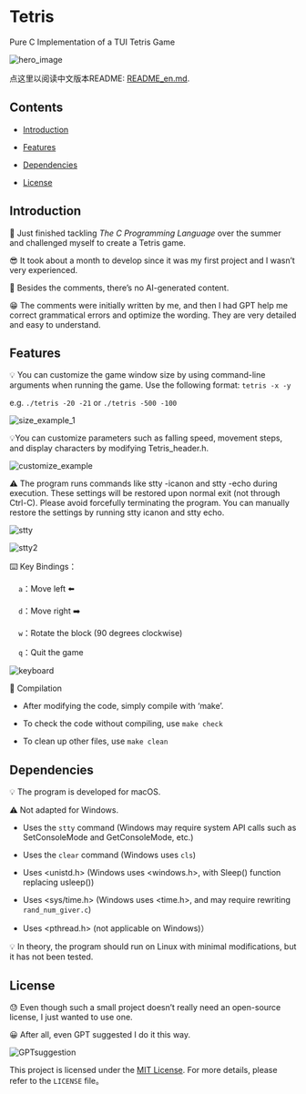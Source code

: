 # Tetris

Pure C Implementation of a TUI Tetris Game

![hero_image](Images/hero.png)

点这里以阅读中文版本README: [README_en.md](README_en.md).

## Contents

- [Introduction](#Introduction)

- [Features](#Features)

- [Dependencies](#Dependencies)

- [License](#License)

## Introduction

🥱 Just finished tackling *The C Programming Language* over the summer and challenged myself to create a Tetris game.

😎 It took about a month to develop since it was my first project and I wasn’t very experienced.

🤫 Besides the comments, there’s no AI-generated content.

😁 The comments were initially written by me, and then I had GPT help me correct grammatical errors and optimize the wording. They are very detailed and easy to understand.

## Features

💡 You can customize the game window size by using command-line arguments when running the game. Use the following format: `tetris -x -y`

e.g. `./tetris -20 -21` or `./tetris -500 -100`

![size_example_1](Images/size_example.png)

💡You can customize parameters such as falling speed, movement steps, and display characters by modifying Tetris_header.h.

![customize_example](Images/customize_example.png)

⚠️ The program runs commands like stty -icanon and stty -echo during execution. These settings will be restored upon normal exit (not through Ctrl-C). Please avoid forcefully terminating the program. You can manually restore the settings by running stty icanon and stty echo.

![stty](Images/stty1.png)

![stty2](Images/stty2.png)

⌨️ Key Bindings：

    `a`：Move left ⬅️

    `d`：Move right ➡️

    `w`：Rotate the block (90 degrees clockwise)

    `q`：Quit the game

![keyboard](Images/keyboard.png)

🧬 Compilation

- After modifying the code, simply compile with ‘make’.

- To check the code without compiling, use `make check`

- To clean up other files, use `make clean`

## Dependencies

💡 The program is developed for macOS.

⚠️ Not adapted for Windows.

- Uses the `stty` command (Windows may require system API calls such as SetConsoleMode and GetConsoleMode, etc.)

- Uses the `clear` command (Windows uses `cls`)

- Uses <unistd.h> (Windows uses <windows.h>, with Sleep() function replacing usleep())

- Uses <sys/time.h> (Windows uses <time.h>, and may require rewriting `rand_num_giver.c`)

- Uses <pthread.h> (not applicable on Windows)）

💡 In theory, the program should run on Linux with minimal modifications, but it has not been tested.

## License

😓 Even though such a small project doesn’t really need an open-source license, I just wanted to use one.

😀 After all, even GPT suggested I do it this way.

![GPTsuggestion](Images/GPTsuggestion.png)

This project is licensed under the [MIT License](LICENSE). For more details, please refer to the `LICENSE` file。

